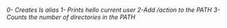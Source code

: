 *0- Creates ls alias*
*1- Prints hello current user*
*2-Add /action to the PATH*
*3-Counts the number of directories in the PATH*
